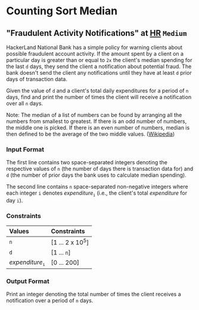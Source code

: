 # Counting Sort Median

## "Fraudulent Activity Notifications" at [HR](https://www.hackerrank.com/challenges/fraudulent-activity-notifications) `Medium`

HackerLand National Bank has a simple policy for warning clients about possible 
fraudulent account activity. If the amount spent by a client on a particular 
day is greater than or equal to `2x` the client's median spending for the last 
`d` days, they send the client a notification about potential fraud. The bank 
doesn't send the client any notifications until they have at least `d` prior 
days of transaction data.

Given the value of `d` and a client's total daily expenditures for a period of 
`n` days, find and print the number of times the client will receive 
a notification over all `n` days.

Note: The median of a list of numbers can be found by arranging all the numbers 
from smallest to greatest. If there is an odd number of numbers, the middle one 
is picked. If there is an even number of numbers, median is then defined to be 
the average of the two middle values. ([Wikipedia](https://en.wikipedia.org/wiki/Median#Basic_procedure))

### Input Format

The first line contains two space-separated integers denoting the respective 
values of `n` (the number of days there is transaction data for) and 
`d` (the number of prior days the bank uses to calculate median spending). 

The second line contains `n` space-separated non-negative integers where each 
integer `i` denotes _expenditure_<sub>`i`</sub> (i.e., the client's total 
_expenditure_ for day `i`).

### Constraints

Values                          | Constraints
:---                            | :---
`n`                             | [1 ... 2 x 10<sup>5</sup>]
`d`                             | [1 ... `n`]
_expenditure_<sub>`i`</sub>     | [0 ... 200] 

### Output Format

Print an integer denoting the total number of times the client receives 
a notification over a period of `n` days.
